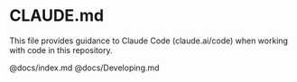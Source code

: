 # CLAUDE.md

This file provides guidance to Claude Code (claude.ai/code) when working with code in this repository.

@docs/index.md
@docs/Developing.md
